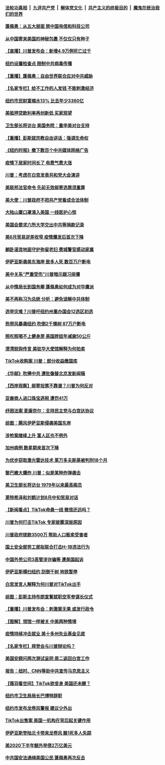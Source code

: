 

####  [法轮功真相](../../../../basic/blob/master/README.md?t=08060731) &nbsp;|&nbsp; [九评共产党](../../../../9ping.md/blob/master/README.md?t=08060731) &nbsp;|&nbsp; [解体党文化](../../../../jtdwh.md/blob/master/README.md?t=08060731)  &nbsp;|&nbsp; [共产主义的终极目的](../../../../gczydzjmd.md/blob/master/README.md?t=08060731) &nbsp;|&nbsp; [魔鬼在统治我们的世界](../../../../mgztzwmdsj.md/blob/master/README.md?t=08060731) 

#### [蓬佩奥：从五大层面 禁中国电信和科技公司](../pages/nsc412/n12309561.md?t=08060731) 

#### [从中国寄来美国的神秘包裹 不仅仅只有种子](../pages/nsc412/n12309606.md?t=08060731) 

#### [【直播】川普发布会：新增4.9万例死亡过千](../pages/nsc412/n12309556.md?t=08060731) 

#### [纽约设置检查点 限制中共病毒传播](../pages/nsc412/n12309520.md?t=08060731) 

#### [【重播】蓬佩奥：自由世界联合应对中共威胁](../pages/nsc412/n12307698.md?t=08060731) 

#### [【名家专栏】给不工作的人发钱 不能刺激经济](../pages/nsc412/n12308959.md?t=08060731) 

#### [纽约市民财富缩水13% 比去年少3360亿](../pages/nsc412/n12309102.md?t=08060731) 

#### [美抵押贷款利率再创新低 买家观望](../pages/nsc412/n12309392.md?t=08060731) 

#### [卫生部长将访台 美国务院：重申美对台支持](../pages/nsc412/n12309266.md?t=08060731) 

#### [【重播】彭斯就宗教自由讲话：强调生命权](../pages/nsc412/n12309049.md?t=08060731) 

#### [《纽约时报》撤下数百个中共媒体网络广告](../pages/nsc412/n12309270.md?t=08060731) 

#### [疫情下居家时间长了 电费气费大涨](../pages/nsc412/n12306974.md?t=08060731) 

#### [川普：考虑在白宫发表共和党大会演讲](../pages/nsc412/n12309271.md?t=08060731) 

#### [美联邦法官命令 先前无效邮寄选票须重算](../pages/nsc412/n12307848.md?t=08060731) 

#### [美大使：川普政府不把共产党看成合法体制](../pages/nsc412/n12309039.md?t=08060731) 

#### [大陆山寨口罩涌入美国 一线医护心惊](../pages/nsc412/n12308953.md?t=08060731) 

#### [美国会要求六所大学交出中共等捐款记录](../pages/nsc412/n12308964.md?t=08060731) 

#### [美6月贸易逆差收窄 疫情爆发后首次下降](../pages/nsc412/n12308952.md?t=08060731) 

#### [躺卧滚烫地面守护弥留老妇 费城警官感动家属](../pages/nsc412/n12308900.md?t=08060731) 

#### [伊萨亚斯袭美东海岸 致多人死 数百万户断电](../pages/nsc412/n12308854.md?t=08060731) 

#### [美中关系“严重受伤”川普暗示跟习闹僵](../pages/nsc412/n12308293.md?t=08060731) 

#### [从中情局长到国务卿 蓬佩奥如何成为对华鹰派](../pages/nsc412/n12308567.md?t=08060731) 

#### [美不再称习为总统 分析：避免误解中共体制](../pages/nsc412/n12308514.md?t=08060731) 

#### [选举灾难？川普吁纽约州重办国会12选区初选](../pages/nsc412/n12307839.md?t=08060731) 

#### [热带风暴袭纽约 吹倒2千棵树 87万户断电](../pages/nsc412/n12307828.md?t=08060731) 

#### [照吃照喝不上健身房 美国胖妞年减逾50公斤](../pages/nsc412/n12308331.md?t=08060731) 

#### [澄清脱钩传言 美驻华大使馆解释为何拍卖](../pages/nsc412/n12308463.md?t=08060731) 

#### [TikTok收购案 川普：部分收益缴国库](../pages/nsc412/n12308403.md?t=08060731) 

#### [《华邮》吹捧中共 遭批像替北京发新闻稿](../pages/nsc412/n12307996.md?t=08060731) 

#### [【西岸观察】邮寄投票不靠谱？川普为何反对](../pages/nsc412/n12307742.md?t=08060731) 

#### [亚裔商人进口珠宝逃税 遭罚41万](../pages/nsc412/n12307789.md?t=08060731) 

#### [纾困法案 麦康奈尔：支持民主党与白宫达协议](../pages/nsc412/n12307368.md?t=08060731) 

#### [组图：飓风伊萨亚斯侵袭美国东岸](../pages/nsc412/n12305470.md?t=08060731) 

#### [涉枪案继续上升 富人区也不例外](../pages/nsc412/n12307784.md?t=08060731) 

#### [加州病例   数星期来首次下降](../pages/nsc412/n12307804.md?t=08060731) 

#### [为优步窃取激光雷达技术 莱万多夫斯基被判刑18个月](../pages/nsc412/n12307710.md?t=08060731) 

#### [黎巴嫩大爆炸 川普：似是某种炸弹袭击](../pages/nsc412/n12307535.md?t=08060731) 

#### [美卫生部长将访台 1979年以来最高阁员](../pages/nsc412/n12307491.md?t=08060731) 

#### [莱特希泽和刘鹤计划8月中旬贸易对话](../pages/nsc412/n12307185.md?t=08060731) 

#### [【新闻看点】TikTok命悬一线 微信还远吗？](../pages/nsc412/n12306984.md?t=08060731) 

#### [川普为何打击TikTok 专家披露深层原因](../pages/nsc412/n12306603.md?t=08060731) 

#### [川普政府拨款3500万 帮助人口贩卖受害者](../pages/nsc412/n12307282.md?t=08060731) 

#### [国土安全部劳工部拟联合打击H-1B违法行为](../pages/nsc412/n12307377.md?t=08060731) 

#### [中国外劳公司3高管涉诈骗等 遭美国起诉](../pages/nsc412/n12307276.md?t=08060731) 

#### [伊萨亚斯横扫纽约 刮倒千树 地铁暂停](../pages/nsc412/n12307108.md?t=08060731) 

#### [白宫发言人解释为何川普对TikTok出手](../pages/nsc412/n12306942.md?t=08060731) 

#### [组图：彭斯主持布朗宣誓就职空军参谋长仪式](../pages/nsc412/n12306758.md?t=08060731) 

#### [【重播】川普发布会：刺激案无果 或发行政令](../pages/nsc412/n12306379.md?t=08060731) 

#### [【图解】领馆一样被关 中美两种情境](../pages/nsc412/n12306916.md?t=08060731) 

#### [疫情持续冲击就业 美十多州失业基金见底](../pages/nsc412/n12306520.md?t=08060731) 

#### [【名家专栏】拜登会与川普辩论吗？](../pages/nsc412/n12303625.md?t=08060731) 

#### [美国安顾问两次测试呈阴 周二返回白宫工作](../pages/nsc412/n12306888.md?t=08060731) 

#### [报告：纽时、CNN等助中共宣传马克思主义](../pages/nsc412/n12306276.md?t=08060731) 

#### [【薇羽看世间】TikTok欲变身 美国还未醒？](../pages/nsc412/n12306730.md?t=08060731) 

#### [纽约市卫生局局长巴博特辞职](../pages/nsc412/n12306651.md?t=08060731) 

#### [纽约市发布龙卷风警报 建议少外出](../pages/nsc412/n12306686.md?t=08060731) 

#### [TikTok出售案 美国一机构在背后起关键作用](../pages/nsc412/n12306482.md?t=08060731) 

#### [伊萨亚斯登陆北卡带来龙卷风 酿1死多人失踪](../pages/nsc412/n12306647.md?t=08060731) 

#### [美2020下半年额外举债2万亿美元](../pages/nsc412/n12306233.md?t=08060731) 

#### [中共国安法通缉美国公民 蓬佩奥再次反击](../pages/nsc412/n12306463.md?t=08060731) 

